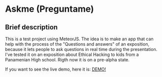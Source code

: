 # Askme (Preguntame)

## Brief description
This is a test project using MeteorJS. The idea is to make an app that can help with the process of the "Questions and answers" of an exposition, because it lets people to ask questions in real time during the presentation. I've tested it on an exposition about Ethical Hacking to kids from a Panamenian High school. Rigth now it is on a pre-alpha state.

If you want to see the live demo, here it is: [DEMO!](www.preguntame.meteor.com)
